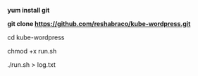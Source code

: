**yum install git**

**git clone https://github.com/reshabraco/kube-wordpress.git**

cd kube-wordpress

chmod +x run.sh

./run.sh > log.txt
